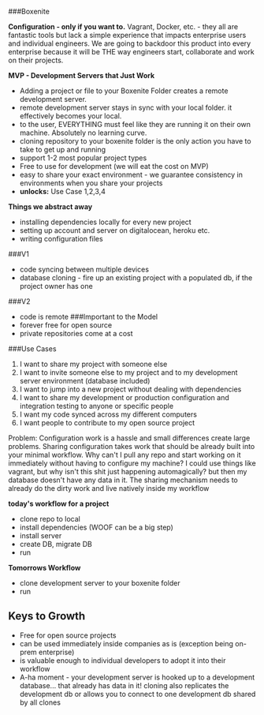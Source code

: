 ###Boxenite

**Configuration - only if you want to.**
Vagrant, Docker, etc. - they all are fantastic tools but lack a simple experience that impacts enterprise users and individual engineers. We are going to backdoor this product into every enterprise because it will be THE way engineers start, collaborate and work on their projects.

**MVP - Development Servers that Just Work**
* Adding a project or file to your Boxenite Folder creates a remote development server. 
* remote development server stays in sync with your local folder. it effectively becomes your local.
* to the user, EVERYTHING must feel like they are running it on their own machine. Absolutely no learning curve. 
* cloning repository to your boxenite folder is the only action you have to take to get up and running
* support 1-2 most popular project types
* Free to use for development (we will eat the cost on MVP)
* easy to share your exact environment - we guarantee consistency in environments when you share your projects
* **unlocks:** Use Case 1,2,3,4

**Things we abstract away**
* installing dependencies locally for every new project 
* setting up account and server on digitalocean, heroku etc. 
* writing configuration files

###V1
* code syncing between multiple devices
* database cloning - fire up an existing project with a populated db, if the project owner has one

###V2
* code is remote
###Important to the Model
* forever free for open source
* private repositories come at a cost

###Use Cases
1. I want to share my project with someone else
2. I want to invite someone else to my project and to my development server environment (database included)
3. I want to jump into a new project without dealing with dependencies
4. I want to share my development or production configuration and integration testing to anyone or specific people
5. I want my code synced across my different computers
6. I want people to contribute to my open source project

Problem: Configuration work is a hassle and small differences create large problems. Sharing configuration takes work that should be already built into your minimal workflow. 
Why can't I pull any repo and start working on it immediately without having to configure my machine? 
I could use things like vagrant, but why isn't this shit just happening automagically? 
but then my database doesn't have any data in it. 
The sharing mechanism needs to already do the dirty work and live natively inside my workflow


**today's workflow for a project**
* clone repo to local
* install dependencies (WOOF can be a big step)
* install server
* create DB, migrate DB
* run

**Tomorrows Workflow**
* clone development server to your boxenite folder
* run

## Keys to Growth
* Free for open source projects
* can be used immediately inside companies as is (exception being on-prem enterprise)
* is valuable enough to individual developers to adopt it into their workflow
* A-ha moment - your development server is hooked up to a development database... that already has data in it! cloning also replicates the development db or allows you to connect to one development db shared by all clones



